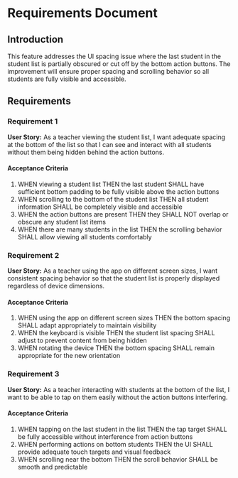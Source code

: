 # Requirements Document

## Introduction

This feature addresses the UI spacing issue where the last student in the student list is partially obscured or cut off by the bottom action buttons. The improvement will ensure proper spacing and scrolling behavior so all students are fully visible and accessible.

## Requirements

### Requirement 1

**User Story:** As a teacher viewing the student list, I want adequate spacing at the bottom of the list so that I can see and interact with all students without them being hidden behind the action buttons.

#### Acceptance Criteria

1. WHEN viewing a student list THEN the last student SHALL have sufficient bottom padding to be fully visible above the action buttons
2. WHEN scrolling to the bottom of the student list THEN all student information SHALL be completely visible and accessible
3. WHEN the action buttons are present THEN they SHALL NOT overlap or obscure any student list items
4. WHEN there are many students in the list THEN the scrolling behavior SHALL allow viewing all students comfortably

### Requirement 2

**User Story:** As a teacher using the app on different screen sizes, I want consistent spacing behavior so that the student list is properly displayed regardless of device dimensions.

#### Acceptance Criteria

1. WHEN using the app on different screen sizes THEN the bottom spacing SHALL adapt appropriately to maintain visibility
2. WHEN the keyboard is visible THEN the student list spacing SHALL adjust to prevent content from being hidden
3. WHEN rotating the device THEN the bottom spacing SHALL remain appropriate for the new orientation

### Requirement 3

**User Story:** As a teacher interacting with students at the bottom of the list, I want to be able to tap on them easily without the action buttons interfering.

#### Acceptance Criteria

1. WHEN tapping on the last student in the list THEN the tap target SHALL be fully accessible without interference from action buttons
2. WHEN performing actions on bottom students THEN the UI SHALL provide adequate touch targets and visual feedback
3. WHEN scrolling near the bottom THEN the scroll behavior SHALL be smooth and predictable